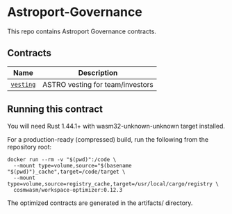 # Astroport-Governance

This repo contains Astroport Governance contracts.

## Contracts

| Name                           | Description                      |
| ------------------------------ | -------------------------------- |
| [`vesting`](contracts/vesting) | ASTRO vesting for team/investors |

## Running this contract

You will need Rust 1.44.1+ with wasm32-unknown-unknown target installed.

For a production-ready (compressed) build, run the following from the repository root:

```
docker run --rm -v "$(pwd)":/code \
  --mount type=volume,source="$(basename "$(pwd)")_cache",target=/code/target \
  --mount type=volume,source=registry_cache,target=/usr/local/cargo/registry \
  cosmwasm/workspace-optimizer:0.12.3
```

The optimized contracts are generated in the artifacts/ directory.

